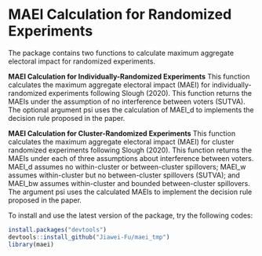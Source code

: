 # MAEI Calculation for Randomized Experiments

The package contains two functions to calculate maximum aggregate electoral impact for randomized experiments.

**MAEI Calculation for Individually-Randomized Experiments**
This function calculates the maximum aggregate electoral impact (MAEI) for individually-randomized experiments following Slough (2020). This function returns the MAEIs under the assumption of no interference between voters (SUTVA). The optional argument psi uses the calculation of MAEI_d to implements the decision rule proposed in the paper.

**MAEI Calculation for Cluster-Randomized Experiments**
This function calculates the maximum aggregate electoral impact (MAEI) for cluster randomized experiments following Slough (2020). This function returns the MAEIs under each of three assumptions about interference between voters. MAEI_d assumes no within-cluster or between-cluster spillovers; MAEI_w assumes within-cluster but no between-cluster spillovers (SUTVA);  and MAEI_bw assumes within-cluster and bounded between-cluster spillovers. The argument psi uses the calculated MAEIs to implement the decision rule proposed in the paper.

To install and use the latest version of the package, try the following codes:
```r
install.packages("devtools")
devtools::install_github("Jiawei-Fu/maei_tmp")
library(maei)
```
